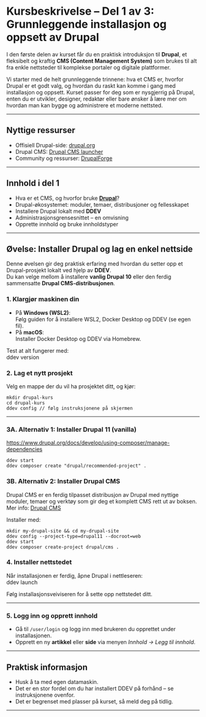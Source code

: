 
# Kursbeskrivelse – Del 1 av 3: Grunnleggende installasjon og oppsett av Drupal

I den første delen av kurset får du en praktisk introduksjon til **Drupal**, et fleksibelt og kraftig **CMS (Content Management System)** som brukes til alt fra enkle nettsteder til komplekse portaler og digitale plattformer.  

Vi starter med de helt grunnleggende trinnene: hva et CMS er, hvorfor Drupal er et godt valg, og hvordan du raskt kan komme i gang med installasjon og oppsett. Kurset passer for deg som er nysgjerrig på Drupal, enten du er utvikler, designer, redaktør eller bare ønsker å lære mer om hvordan man kan bygge og administrere et moderne nettsted.  

---

## Nyttige ressurser
- Offisiell Drupal-side: [drupal.org](https://www.drupal.org/)  
- Drupal CMS: [Drupal CMS launcher](https://new.drupal.org/drupal-cms/launcher)  
- Community og ressurser: [DrupalForge](https://drupalforge.com/)  



---

## Innhold i del 1
- Hva er et CMS, og hvorfor bruke **[Drupal](https://www.drupal.org/)**?  
- Drupal-økosystemet: moduler, temaer, distribusjoner og fellesskapet  
- Installere Drupal lokalt med **DDEV**  
- Administrasjonsgrensesnittet – en omvisning  
- Opprette innhold og bruke innholdstyper  

---

## Øvelse: Installer Drupal og lag en enkel nettside

Denne øvelsen gir deg praktisk erfaring med hvordan du setter opp et Drupal-prosjekt lokalt ved hjelp av **DDEV**.  
Du kan velge mellom å installere **vanlig Drupal 10** eller den ferdig sammensatte **Drupal CMS-distribusjonen**.  

### 1. Klargjør maskinen din
- På **Windows (WSL2)**:  
  Følg guiden for å installere WSL2, Docker Desktop og DDEV (se egen fil).  
- På **macOS**:  
  Installer Docker Desktop og DDEV via Homebrew.  

Test at alt fungerer med:  
    ddev version


### 2. Lag et nytt prosjekt
Velg en mappe der du vil ha prosjektet ditt, og kjør:  
  
    mkdir drupal-kurs
    cd drupal-kurs
    ddev config // følg instruksjonene på skjermen


---

### 3A. Alternativ 1: Installer Drupal 11 (vanilla) 
https://www.drupal.org/docs/develop/using-composer/manage-dependencies

    ddev start
    ddev composer create "drupal/recommended-project" .
    


### 3B. Alternativ 2: Installer Drupal CMS
Drupal CMS er en ferdig tilpasset distribusjon av Drupal med nyttige moduler, temaer og verktøy som gir deg et komplett CMS rett ut av boksen.  
Mer info: [Drupal CMS](https://new.drupal.org/drupal-cms/launcher)  

Installer med:  

    mkdir my-drupal-site && cd my-drupal-site
    ddev config --project-type=drupal11 --docroot=web
    ddev start
    ddev composer create-project drupal/cms .



### 4. Installer nettstedet
Når installasjonen er ferdig, åpne Drupal i nettleseren:  
    ddev launch

Følg installasjonsveiviseren for å sette opp nettstedet ditt.  

---

### 5. Logg inn og opprett innhold
- Gå til `/user/login` og logg inn med brukeren du opprettet under installasjonen.  
- Opprett en ny **artikkel** eller **side** via menyen *Innhold → Legg til innhold*.  

---

## Praktisk informasjon
- Husk å ta med egen datamaskin.  
- Det er en stor fordel om du har installert DDEV på forhånd – se instruksjonene ovenfor.  
- Det er begrenset med plasser på kurset, så meld deg på tidlig.  

---

